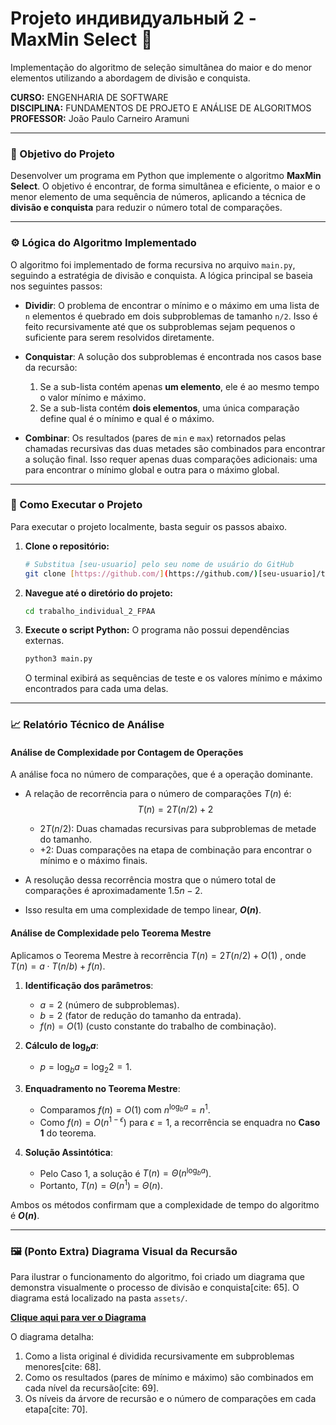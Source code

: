 # Projeto  индивидуальный 2 - MaxMin Select 📝

Implementação do algoritmo de seleção simultânea do maior e do menor elementos utilizando a abordagem de divisão e conquista.

**CURSO:** ENGENHARIA DE SOFTWARE  
**DISCIPLINA:** FUNDAMENTOS DE PROJETO E ANÁLISE DE ALGORITMOS  
**PROFESSOR:** João Paulo Carneiro Aramuni

---

### 🎯 Objetivo do Projeto

Desenvolver um programa em Python que implemente o algoritmo **MaxMin Select**. O objetivo é encontrar, de forma simultânea e eficiente, o maior e o menor elemento de uma sequência de números, aplicando a técnica de **divisão e conquista** para reduzir o número total de comparações.

---

### ⚙️ Lógica do Algoritmo Implementado

O algoritmo foi implementado de forma recursiva no arquivo `main.py`, seguindo a estratégia de divisão e conquista. A lógica principal se baseia nos seguintes passos:

-   **Dividir**: O problema de encontrar o mínimo e o máximo em uma lista de `n` elementos é quebrado em dois subproblemas de tamanho `n/2`. Isso é feito recursivamente até que os subproblemas sejam pequenos o suficiente para serem resolvidos diretamente.

-   **Conquistar**: A solução dos subproblemas é encontrada nos casos base da recursão:
    1.  Se a sub-lista contém apenas **um elemento**, ele é ao mesmo tempo o valor mínimo e máximo.
    2.  Se a sub-lista contém **dois elementos**, uma única comparação define qual é o mínimo e qual é o máximo.

-   **Combinar**: Os resultados (pares de `min` e `max`) retornados pelas chamadas recursivas das duas metades são combinados para encontrar a solução final. Isso requer apenas duas comparações adicionais: uma para encontrar o mínimo global e outra para o máximo global.

---

### 🚀 Como Executar o Projeto

Para executar o projeto localmente, basta seguir os passos abaixo.

1.  **Clone o repositório:**
    ```bash
    # Substitua [seu-usuario] pelo seu nome de usuário do GitHub
    git clone [https://github.com/](https://github.com/)[seu-usuario]/trabalho_individual_2_FPAA.git
    ```

2.  **Navegue até o diretório do projeto:**
    ```bash
    cd trabalho_individual_2_FPAA
    ```

3.  **Execute o script Python:**
    O programa não possui dependências externas.
    ```bash
    python3 main.py
    ```
    O terminal exibirá as sequências de teste e os valores mínimo e máximo encontrados para cada uma delas.

---

### 📈 Relatório Técnico de Análise

#### Análise de Complexidade por Contagem de Operações

A análise foca no número de comparações, que é a operação dominante.

-   A relação de recorrência para o número de comparações $T(n)$ é:
    $$ T(n) = 2T(n/2) + 2 $$
    -   $2T(n/2)$: Duas chamadas recursivas para subproblemas de metade do tamanho.
    -   $+ 2$: Duas comparações na etapa de combinação para encontrar o mínimo e o máximo finais.

-   A resolução dessa recorrência mostra que o número total de comparações é aproximadamente $1.5n - 2$.
-   Isso resulta em uma complexidade de tempo linear, **$O(n)$**.

#### Análise de Complexidade pelo Teorema Mestre

Aplicamos o Teorema Mestre à recorrência $T(n)=2T(n/2)+O(1)$ , onde $T(n)=a \cdot T(n/b)+f(n)$.

1.  **Identificação dos parâmetros**:
    -   $a = 2$ (número de subproblemas).
    -   $b = 2$ (fator de redução do tamanho da entrada).
    -   $f(n) = O(1)$ (custo constante do trabalho de combinação).

2.  **Cálculo de $\log_b a$**:
    -   $p = \log_b a = \log_2 2 = 1$.

3.  **Enquadramento no Teorema Mestre**:
    -   Comparamos $f(n) = O(1)$ com $n^{\log_b a} = n^1$.
    -   Como $f(n) = O(n^{1-\epsilon})$ para $\epsilon = 1$, a recorrência se enquadra no **Caso 1** do teorema.

4.  **Solução Assintótica**:
    -   Pelo Caso 1, a solução é $T(n) = \Theta(n^{\log_b a})$.
    -   Portanto, $T(n) = \Theta(n^1) = \Theta(n)$.

Ambos os métodos confirmam que a complexidade de tempo do algoritmo é **$O(n)$**.

---

### 🖼️ (Ponto Extra) Diagrama Visual da Recursão

Para ilustrar o funcionamento do algoritmo, foi criado um diagrama que demonstra visualmente o processo de divisão e conquista[cite: 65]. O diagrama está localizado na pasta `assets/`.

[**Clique aqui para ver o Diagrama**](assets/diagramaMaxMin.png)

O diagrama detalha:
1.  Como a lista original é dividida recursivamente em subproblemas menores[cite: 68].
2.  Como os resultados (pares de mínimo e máximo) são combinados em cada nível da recursão[cite: 69].
3.  Os níveis da árvore de recursão e o número de comparações em cada etapa[cite: 70].